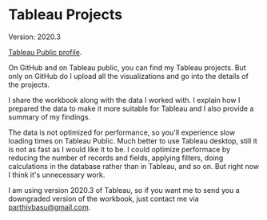 # Tableau Projects

Version: 2020.3

[Tableau Public profile](https://public.tableau.com/profile/parthivbasu).

On GitHub and on Tableau public, you can find my Tableau projects. But only on GitHub do I upload all the visualizations and go into the details of the projects.

I share the workbook along with the data I worked with. I explain how I prepared the data to make it more suitable for Tableau and I also provide a summary of my findings.

The data is not optimized for performance, so you'll experience slow loading times on Tableau Public. Much better to use Tableau desktop, still it is not as fast as I would like it to be. I could optimize performace by reducing the number of records and fields, applying filters, doing calculations in the database rather than in Tableau, and so on. But right now I think it's unnecessary work.

I am using version 2020.3 of Tableau, so if you want me to send you a downgraded version of the workbook, just contact me via <parthivbasu@gmail.com>.

